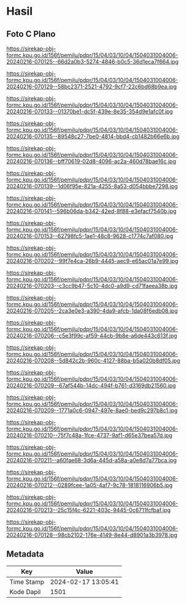 # Hasil

## Foto C Plano

https://sirekap-obj-formc.kpu.go.id/156f/pemilu/pdpr/15/04/03/10/04/1504031004006-20240216-070125--66d2a0b3-5274-4846-b0c5-36d1eca7f664.jpg

https://sirekap-obj-formc.kpu.go.id/156f/pemilu/pdpr/15/04/03/10/04/1504031004006-20240216-070129--58bc2371-2521-4792-9cf7-22c6bd68b9ea.jpg

https://sirekap-obj-formc.kpu.go.id/156f/pemilu/pdpr/15/04/03/10/04/1504031004006-20240216-070133--01370be1-dc5f-439e-8e35-354d9e1afc0f.jpg

https://sirekap-obj-formc.kpu.go.id/156f/pemilu/pdpr/15/04/03/10/04/1504031004006-20240216-070135--89548c27-7be0-4814-bbd4-cb1482b66e6b.jpg

https://sirekap-obj-formc.kpu.go.id/156f/pemilu/pdpr/15/04/03/10/04/1504031004006-20240216-070136--bff70619-02d8-4096-ac2a-460d78bae16c.jpg

https://sirekap-obj-formc.kpu.go.id/156f/pemilu/pdpr/15/04/03/10/04/1504031004006-20240216-070139--1d06f95e-821a-4255-8a53-d054bbbe7298.jpg

https://sirekap-obj-formc.kpu.go.id/156f/pemilu/pdpr/15/04/03/10/04/1504031004006-20240216-070141--596b06da-b342-42ed-8f88-e3efacf7540b.jpg

https://sirekap-obj-formc.kpu.go.id/156f/pemilu/pdpr/15/04/03/10/04/1504031004006-20240216-070153--62798fc5-1ae1-48c8-9628-c1774c7af080.jpg

https://sirekap-obj-formc.kpu.go.id/156f/pemilu/pdpr/15/04/03/10/04/1504031004006-20240216-070202--99f7e4ca-26b9-4445-aec9-e65ac01a7e99.jpg

https://sirekap-obj-formc.kpu.go.id/156f/pemilu/pdpr/15/04/03/10/04/1504031004006-20240216-070203--c3cc9b47-5c10-4dc0-a9d9-cd71faeea38b.jpg

https://sirekap-obj-formc.kpu.go.id/156f/pemilu/pdpr/15/04/03/10/04/1504031004006-20240216-070205--2ca3e0e3-a390-4da9-afcb-1da08f6edb08.jpg

https://sirekap-obj-formc.kpu.go.id/156f/pemilu/pdpr/15/04/03/10/04/1504031004006-20240216-070206--c5e3f99c-af59-44cb-9b8e-a6de443c613f.jpg

https://sirekap-obj-formc.kpu.go.id/156f/pemilu/pdpr/15/04/03/10/04/1504031004006-20240216-070208--5d842c2b-960c-4127-88ba-b5a020b8df05.jpg

https://sirekap-obj-formc.kpu.go.id/156f/pemilu/pdpr/15/04/03/10/04/1504031004006-20240216-070209--67af544b-14dc-494f-b761-d3169db21560.jpg

https://sirekap-obj-formc.kpu.go.id/156f/pemilu/pdpr/15/04/03/10/04/1504031004006-20240216-070209--1771a0c6-0947-497e-8ae0-bed9c297b8c1.jpg

https://sirekap-obj-formc.kpu.go.id/156f/pemilu/pdpr/15/04/03/10/04/1504031004006-20240216-070210--75f7c48a-1fce-4737-9af1-d65e37bea57d.jpg

https://sirekap-obj-formc.kpu.go.id/156f/pemilu/pdpr/15/04/03/10/04/1504031004006-20240216-070211--a60fae68-3d6a-445d-a58a-a0e8d7a77bca.jpg

https://sirekap-obj-formc.kpu.go.id/156f/pemilu/pdpr/15/04/03/10/04/1504031004006-20240216-070212--0289fcee-1a05-4af7-9c78-1818116906b5.jpg

https://sirekap-obj-formc.kpu.go.id/156f/pemilu/pdpr/15/04/03/10/04/1504031004006-20240216-070213--25c15f4c-6221-403c-9445-0c6711fcfbaf.jpg

https://sirekap-obj-formc.kpu.go.id/156f/pemilu/pdpr/15/04/03/10/04/1504031004006-20240216-070128--98cb2102-176e-4149-8e44-d8901a3b3978.jpg


## Metadata

| Key        | Value               |
| ---------- | ------------------- |
| Time Stamp | 2024-02-17 13:05:41 |
| Kode Dapil | 1501                |



